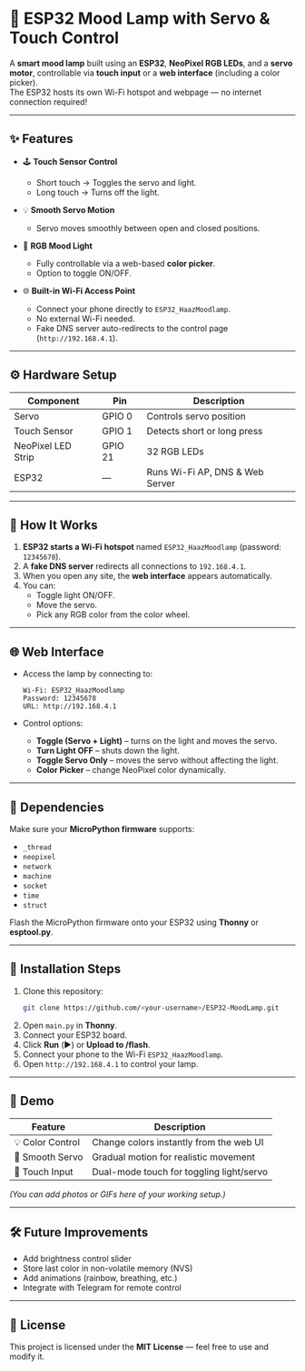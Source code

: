 # 🌈 ESP32 Mood Lamp with Servo & Touch Control

A **smart mood lamp** built using an **ESP32**, **NeoPixel RGB LEDs**, and a **servo motor**, controllable via **touch input** or a **web interface** (including a color picker).  
The ESP32 hosts its own Wi-Fi hotspot and webpage — no internet connection required!

---

## ✨ Features

- 🕹️ **Touch Sensor Control**
  - Short touch → Toggles the servo and light.
  - Long touch → Turns off the light.

- 💡 **Smooth Servo Motion**
  - Servo moves smoothly between open and closed positions.

- 🌈 **RGB Mood Light**
  - Fully controllable via a web-based **color picker**.
  - Option to toggle ON/OFF.

- 🌐 **Built-in Wi-Fi Access Point**
  - Connect your phone directly to `ESP32_HaazMoodlamp`.
  - No external Wi-Fi needed.
  - Fake DNS server auto-redirects to the control page (`http://192.168.4.1`).

---

## ⚙️ Hardware Setup

| Component | Pin | Description |
|------------|-----|-------------|
| Servo | GPIO 0 | Controls servo position |
| Touch Sensor | GPIO 1 | Detects short or long press |
| NeoPixel LED Strip | GPIO 21 | 32 RGB LEDs |
| ESP32 | — | Runs Wi-Fi AP, DNS & Web Server |

---

## 🧠 How It Works

1. **ESP32 starts a Wi-Fi hotspot** named `ESP32_HaazMoodlamp` (password: `12345678`).
2. A **fake DNS server** redirects all connections to `192.168.4.1`.
3. When you open any site, the **web interface** appears automatically.
4. You can:
   - Toggle light ON/OFF.
   - Move the servo.
   - Pick any RGB color from the color wheel.

---

## 🌐 Web Interface

- Access the lamp by connecting to:
  ```
  Wi-Fi: ESP32_HaazMoodlamp
  Password: 12345678
  URL: http://192.168.4.1
  ```

- Control options:
  - **Toggle (Servo + Light)** – turns on the light and moves the servo.
  - **Turn Light OFF** – shuts down the light.
  - **Toggle Servo Only** – moves the servo without affecting the light.
  - **Color Picker** – change NeoPixel color dynamically.

---

## 🧩 Dependencies

Make sure your **MicroPython firmware** supports:
- `_thread`
- `neopixel`
- `network`
- `machine`
- `socket`
- `time`
- `struct`

Flash the MicroPython firmware onto your ESP32 using **Thonny** or **esptool.py**.

---

## 🚀 Installation Steps

1. Clone this repository:
   ```bash
   git clone https://github.com/<your-username>/ESP32-MoodLamp.git
   ```
2. Open `main.py` in **Thonny**.
3. Connect your ESP32 board.
4. Click **Run** (▶️) or **Upload to /flash**.
5. Connect your phone to the Wi-Fi `ESP32_HaazMoodlamp`.
6. Open `http://192.168.4.1` to control your lamp.

---

## 🎨 Demo

| Feature | Description |
|----------|-------------|
| 💡 Color Control | Change colors instantly from the web UI |
| 🔄 Smooth Servo | Gradual motion for realistic movement |
| 🧠 Touch Input | Dual-mode touch for toggling light/servo |

*(You can add photos or GIFs here of your working setup.)*

---

## 🛠️ Future Improvements

- Add brightness control slider  
- Store last color in non-volatile memory (NVS)  
- Add animations (rainbow, breathing, etc.)  
- Integrate with Telegram for remote control  

---

## 📜 License

This project is licensed under the **MIT License** — feel free to use and modify it.
